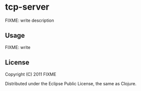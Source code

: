 # tcp-server

FIXME: write description

## Usage

FIXME: write

## License

Copyright (C) 2011 FIXME

Distributed under the Eclipse Public License, the same as Clojure.
